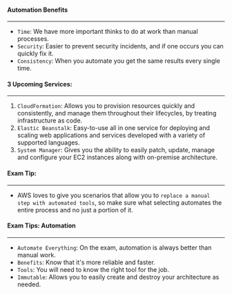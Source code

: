 #### Automation Benefits

___

* `Time`: We have more important thinks to do at work than manual processes.
* `Security`: Easier to prevent security incidents, and if one occurs you can quickly fix it.
* `Consistency`: When you automate you get the same results every single time.

#### 3 Upcoming Services:

___

1. `CloudFormation`: Allows you to provision resources quickly and consistently, and manage them throughout their
   lifecycles, by treating infrastructure as code.
2. `Elastic Beanstalk`: Easy-to-use all in one service for deploying and scaling web applications and services developed
   with a variety of supported languages.
3. `System Manager`: Gives you the ability to easily patch, update, manage and configure your EC2 instances along with
   on-premise architecture.

#### Exam Tip:

___

* AWS loves to give you scenarios that allow you to `replace a manual step with automated tools`, so make sure what
  selecting automates the entire process and no just a portion of it.

#### Exam Tips: Automation

___

* `Automate Everything`: On the exam, automation is always better than manual work.
* `Benefits`: Know that it's more reliable and faster.
* `Tools`: You will need to know the right tool for the job.
* `Immutable`: Allows you to easily create and destroy your architecture as needed.